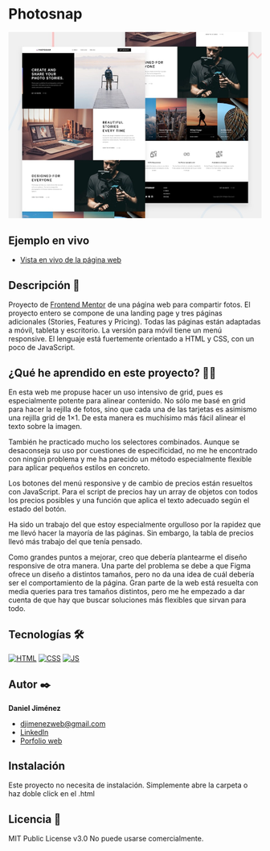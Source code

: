 # Photosnap

![Imagen del proyecto](https://github.com/djimenezweb/photosnap/blob/main/design/preview.jpg?raw=true)

## Ejemplo en vivo

- [Vista en vivo de la página web](https://www.djimenezweb.com/photosnap/)

## Descripción 📑

Proyecto de [Frontend Mentor](https://www.frontendmentor.io/challenges/photosnap-multipage-website-nMDSrNmNW) de una página web para compartir fotos. El proyecto entero se compone de una landing page y tres páginas adicionales (Stories, Features y Pricing). Todas las páginas están adaptadas a móvil, tableta y escritorio. La versión para móvil tiene un menú responsive. El lenguaje está fuertemente orientado a HTML y CSS, con un poco de JavaScript.

## ¿Qué he aprendido en este proyecto? 🙇🏻

En esta web me propuse hacer un uso intensivo de grid, pues es especialmente potente para alinear contenido. No sólo me basé en grid para hacer la rejilla de fotos, sino que cada una de las tarjetas es asimismo una rejilla grid de 1×1. De esta manera es muchísimo más fácil alinear el texto sobre la imagen.

También he practicado mucho los selectores combinados. Aunque se desaconseja su uso por cuestiones de especificidad, no me he encontrado con ningún problema y me ha parecido un método especialmente flexible para aplicar pequeños estilos en concreto.

Los botones del menú responsive y de cambio de precios están resueltos con JavaScript. Para el script de precios hay un array de objetos con todos los precios posibles y una función que aplica el texto adecuado según el estado del botón.

Ha sido un trabajo del que estoy especialmente orgulloso por la rapidez que me llevó hacer la mayoría de las páginas. Sin embargo, la tabla de precios llevó más trabajo del que tenía pensado.

Como grandes puntos a mejorar, creo que debería plantearme el diseño responsive de otra manera. Una parte del problema se debe a que Figma ofrece un diseño a distintos tamaños, pero no da una idea de cuál debería ser el comportamiento de la página. Gran parte de la web está resuelta con media queries para tres tamaños distintos, pero me he empezado a dar cuenta de que hay que buscar soluciones más flexibles que sirvan para todo.

## Tecnologías 🛠

<!-- Iconos sacados de: https://github.com/hendrasob/badges/blob/master/README.md y https://github.com/alexandresanlim/Badges4-README.md-Profile -->

[![HTML](https://img.shields.io/badge/HTML5-E34F26?style=for-the-badge&logo=html5&logoColor=white)](https://es.wikipedia.org/wiki/HTML5)
[![CSS](https://img.shields.io/badge/CSS3-1572B6?style=for-the-badge&logo=css3&logoColor=white)](https://es.wikipedia.org/wiki/CSS)
[![JS](https://img.shields.io/badge/JavaScript-F7DF1E?style=for-the-badge&logo=javascript&logoColor=black)](https://es.wikipedia.org/wiki/JavaScript)

## Autor ✒️

**Daniel Jiménez**

- <a href="mailto:djimenezweb@gmail.com">djimenezweb@gmail.com</a>
- [LinkedIn](https://www.linkedin.com/in/djimenezweb)
- [Porfolio web](https://www.djimenezweb.com)

## Instalación

Este proyecto no necesita de instalación. Simplemente abre la carpeta o haz doble click en el .html

## Licencia 📄

MIT Public License v3.0
No puede usarse comercialmente.
